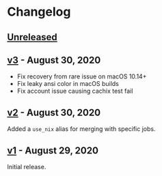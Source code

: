 # Changelog

## [Unreleased]

## [v3] - August 30, 2020
- Fix recovery from rare issue on macOS 10.14+
- Fix leaky ansi color in macOS builds
- Fix account issue causing cachix test fail

## [v2] - August 30, 2020

Added a `use_nix` alias for merging with specific jobs.

## [v1] - August 29, 2020

Initial release.

[unreleased]: https://github.com/nix-community/nix-travis-ci/compare/v3...HEAD
[v3]: https://github.com/nix-community/nix-travis-ci/compare/v2...v3
[v2]: https://github.com/nix-community/nix-travis-ci/compare/v1...v2
[v1]: https://github.com/nix-community/nix-travis-ci/releases/tag/v1
